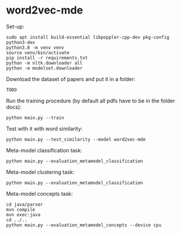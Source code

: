 # word2vec-mde

Set-up:
```shell
sudo apt install build-essential libpoppler-cpp-dev pkg-config python3-dev
python3.8 -m venv venv
source venv/bin/activate
pip install -r requirements.txt
python -m nltk.downloader all
python -m modelset.downloader
```

Download the dataset of papers and put it in a folder:
```shell
TODO
```

Run the training procedure (by default all pdfs have to be in the folder docs):
```shell
python main.py --train
```

Test with it with word similarity:
```shell
python main.py --test_similarity --model word2vec-mde
```

Meta-model classification task:
```shell
python main.py --evaluation_metamodel_classification
```

Meta-model clustering task:
```shell
python main.py --evaluation_metamodel_classification
```

Meta-model concepts task:
```shell
cd java/parser
mvn compile
mvn exec:java
cd ../..
python main.py --evaluation_metamodel_concepts --device cpu
```
